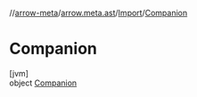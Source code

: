 //[arrow-meta](../../../../index.md)/[arrow.meta.ast](../../index.md)/[Import](../index.md)/[Companion](index.md)

# Companion

[jvm]\
object [Companion](index.md)
